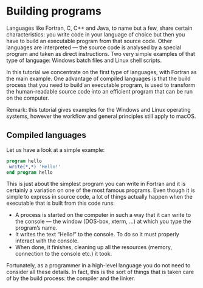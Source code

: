 

# Building programs


Languages like Fortran, C, C++ and Java, to name but a few, share
certain characteristics: you write code in your language of choice but
then you have to build an executable program from that source code.
Other languages are interpreted — the source code is analysed by a
special program and taken as direct instructions. Two very simple
examples of that type of language: Windows batch files and Linux shell
scripts.


In this tutorial we concentrate on the first type of languages, with
Fortran as the main example. One advantage of compiled languages is that
the build process that you need to build an executable program, is used
to transform the human-readable source code into an efficient program
that can be run on the computer.


Remark: this tutorial gives examples for the Windows and Linux operating
systems, however the workflow and general principles still apply to macOS.



## Compiled languages


Let us have a look at a simple example:



```f
program hello
 write(*,*) 'Hello!'
end program hello

```


This is just about the simplest program you can write in Fortran and it
is certainly a variation on one of the most famous programs. Even though
it is simple to express in source code, a lot of things actually happen
when the executable that is built from this code runs:


* A process is started on the computer in such a way that it can write
to the console — the window (DOS-box, xterm, …) at which you type the
program’s name.
* It writes the text “Hello!” to the console. To do so it must properly
interact with the console.
* When done, it finishes, cleaning up all the resources (memory,
connection to the console etc.) it took.


Fortunately, as a programmer in a high-level language you do not need to
consider all these details. In fact, this is the sort of things that is
taken care of by the build process: the compiler and the linker.
















